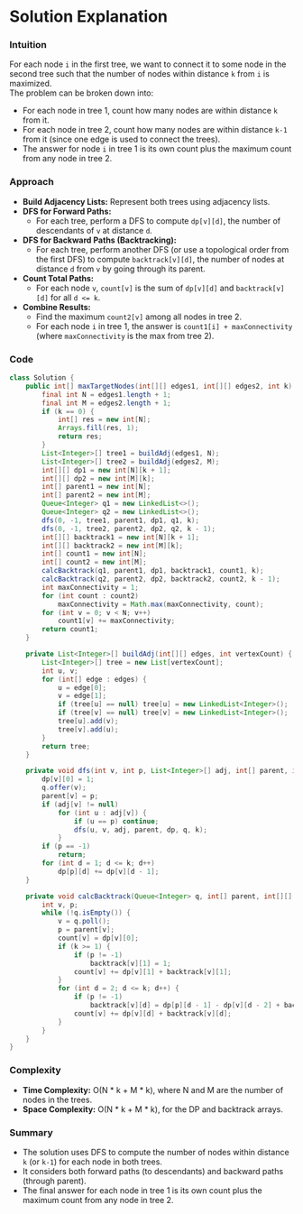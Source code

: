 # Solution Explanation

### Intuition

For each node `i` in the first tree, we want to connect it to some node in the second tree such that the number of nodes within distance `k` from `i` is maximized.  
The problem can be broken down into:
- For each node in tree 1, count how many nodes are within distance `k` from it.
- For each node in tree 2, count how many nodes are within distance `k-1` from it (since one edge is used to connect the trees).
- The answer for node `i` in tree 1 is its own count plus the maximum count from any node in tree 2.

### Approach

- **Build Adjacency Lists:** Represent both trees using adjacency lists.
- **DFS for Forward Paths:**
  - For each tree, perform a DFS to compute `dp[v][d]`, the number of descendants of `v` at distance `d`.
- **DFS for Backward Paths (Backtracking):**
  - For each tree, perform another DFS (or use a topological order from the first DFS) to compute `backtrack[v][d]`, the number of nodes at distance `d` from `v` by going through its parent.
- **Count Total Paths:**
  - For each node `v`, `count[v]` is the sum of `dp[v][d]` and `backtrack[v][d]` for all `d <= k`.
- **Combine Results:**
  - Find the maximum `count2[v]` among all nodes in tree 2.
  - For each node `i` in tree 1, the answer is `count1[i] + maxConnectivity` (where `maxConnectivity` is the max from tree 2).

### Code

```java
class Solution {
    public int[] maxTargetNodes(int[][] edges1, int[][] edges2, int k) {
        final int N = edges1.length + 1;
        final int M = edges2.length + 1;
        if (k == 0) {
            int[] res = new int[N];
            Arrays.fill(res, 1);
            return res;
        }
        List<Integer>[] tree1 = buildAdj(edges1, N);
        List<Integer>[] tree2 = buildAdj(edges2, M);
        int[][] dp1 = new int[N][k + 1];
        int[][] dp2 = new int[M][k];
        int[] parent1 = new int[N];
        int[] parent2 = new int[M];
        Queue<Integer> q1 = new LinkedList<>();
        Queue<Integer> q2 = new LinkedList<>();
        dfs(0, -1, tree1, parent1, dp1, q1, k);
        dfs(0, -1, tree2, parent2, dp2, q2, k - 1);
        int[][] backtrack1 = new int[N][k + 1];
        int[][] backtrack2 = new int[M][k];
        int[] count1 = new int[N];
        int[] count2 = new int[M];
        calcBacktrack(q1, parent1, dp1, backtrack1, count1, k);
        calcBacktrack(q2, parent2, dp2, backtrack2, count2, k - 1);
        int maxConnectivity = 1;
        for (int count : count2)
            maxConnectivity = Math.max(maxConnectivity, count);
        for (int v = 0; v < N; v++)
            count1[v] += maxConnectivity;
        return count1;
    }

    private List<Integer>[] buildAdj(int[][] edges, int vertexCount) {
        List<Integer>[] tree = new List[vertexCount];
        int u, v;
        for (int[] edge : edges) {
            u = edge[0];
            v = edge[1];
            if (tree[u] == null) tree[u] = new LinkedList<Integer>();
            if (tree[v] == null) tree[v] = new LinkedList<Integer>();
            tree[u].add(v);
            tree[v].add(u);
        }
        return tree;
    }

    private void dfs(int v, int p, List<Integer>[] adj, int[] parent, int[][] dp, Queue<Integer> q, int k) {
        dp[v][0] = 1;
        q.offer(v);
        parent[v] = p;
        if (adj[v] != null)
            for (int u : adj[v]) {
                if (u == p) continue;
                dfs(u, v, adj, parent, dp, q, k);
            }
        if (p == -1)
            return;
        for (int d = 1; d <= k; d++)
            dp[p][d] += dp[v][d - 1];
    }

    private void calcBacktrack(Queue<Integer> q, int[] parent, int[][] dp, int[][] backtrack, int[] count, int k) {
        int v, p;
        while (!q.isEmpty()) {
            v = q.poll();
            p = parent[v];
            count[v] = dp[v][0];
            if (k >= 1) {
                if (p != -1)
                    backtrack[v][1] = 1;
                count[v] += dp[v][1] + backtrack[v][1];
            }
            for (int d = 2; d <= k; d++) {
                if (p != -1)
                    backtrack[v][d] = dp[p][d - 1] - dp[v][d - 2] + backtrack[p][d - 1];
                count[v] += dp[v][d] + backtrack[v][d];
            }
        }
    }
}
```

### Complexity

- **Time Complexity:** O(N * k + M * k), where N and M are the number of nodes in the trees.
- **Space Complexity:** O(N * k + M * k), for the DP and backtrack arrays.

### Summary

- The solution uses DFS to compute the number of nodes within distance `k` (or `k-1`) for each node in both trees.
- It considers both forward paths (to descendants) and backward paths (through parent).
- The final answer for each node in tree 1 is its own count plus the maximum count from any node in tree 2.
